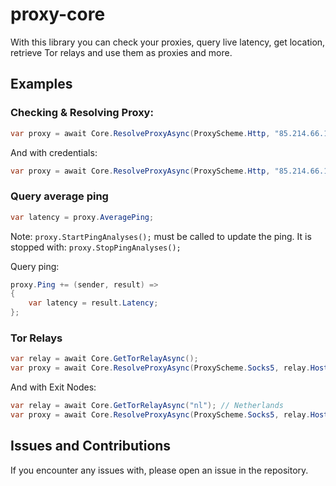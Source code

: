 
# proxy-core

With this library you can check your proxies, query live latency, get location, retrieve Tor relays and use them as proxies and more.

## Examples

### Checking & Resolving Proxy:

```csharp
var proxy = await Core.ResolveProxyAsync(ProxyScheme.Http, "85.214.66.137", 8080);
```
 And with credentials: 

```csharp
var proxy = await Core.ResolveProxyAsync(ProxyScheme.Http, "85.214.66.137", 8080, "admin", "securepassword");
```

### Query average ping

```csharp
var latency = proxy.AveragePing;
```
Note: `proxy.StartPingAnalyses();` must be called to update the ping. It is stopped with: `proxy.StopPingAnalyses();`

Query ping:

```csharp
proxy.Ping += (sender, result) =>  
{  
    var latency = result.Latency;  
};
```
   
### Tor Relays
```csharp
var relay = await Core.GetTorRelayAsync();  
var proxy = await Core.ResolveProxyAsync(ProxyScheme.Socks5, relay.Host, relay.Port);
```
    
And with Exit Nodes:

```csharp
var relay = await Core.GetTorRelayAsync("nl"); // Netherlands
var proxy = await Core.ResolveProxyAsync(ProxyScheme.Socks5, relay.Host, relay.Port);
```

## Issues and Contributions

If you encounter any issues with, please open an issue in the repository.
